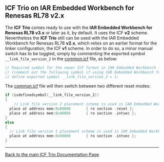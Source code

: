 ## ICF Trio on IAR Embedded Workbench for Renesas RL78 v2.x

The __ICF Trio__ comes ready to use with the __IAR Embedded Workbench for Renesas RL78 v3.x__ or later as it, by default. It uses the ICF __v2__ scheme. Nevertheless the __ICF Trio__ still can be used with the IAR Embedded Workbench for Renesas RL78 __v2.x__, which relies on an earlier format for the linker configuration, the ICF __v1__ scheme. In order to do so, a minor manual switch has to be toggled, simply by commenting the exported symbol `__link_file_version_2` in the [common.icf](common.icf) file, as  below:

```c
// Required symbol for the newer ICF format in IAR Embedded Workbench for RL78 v3.x and later to work
// (comment out the following symbol if using IAR Embedded Workbench for RL78 v2.x)
// define exported symbol __link_file_version_2 = 1;
```

The [common.icf](common.icf) file will then switch between two different reset modes:
```c
if (isdefinedsymbol(__link_file_version_2))
{
    // Link file version 2 placement scheme is used in IAR Embedded Workbench for RL78 v3.x and later
  place at address mem:0x00000       { ro section .reset };
  place at address mem:0x00004       { ro section .intvec };
}
else
{
  // Link file version 1 placement scheme is used in IAR Embedded Workbench for RL78 v2.x
  place at address mem:0x00000       { ro section .intvec };
}
```

---

[Back to the main ICF Trio Documentation Page](README.md#coding-examples)
